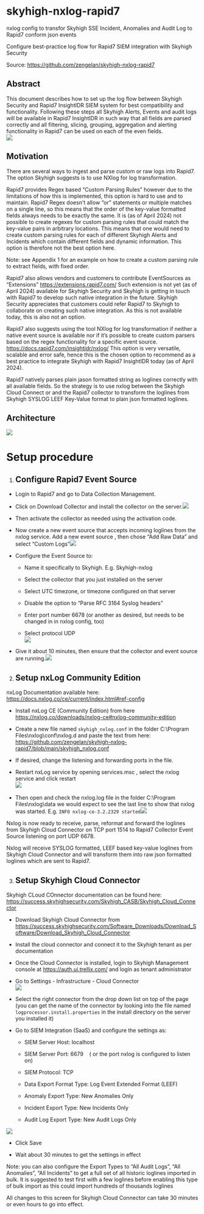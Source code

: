 # skyhigh-nxlog-rapid7
nxlog config to transfor Skyhigh SSE Incident, Anomalies and Audit Log to Rapid7 conform json events


Configure best-practice log flow for Rapid7 SIEM integration with Skyhigh Security

Source: <https://github.com/zengelan/skyhigh-nxlog-rapid7> 


## Abstract

This document describes how to set up the log flow between Skyhigh Security and Rapid7 InsightIDR SIEM system for best compatibility and functionality. Following these steps all Skyhigh Alerts, Events and audit logs will be available in Rapid7 InsightIDR in such way that all fields are parsed correctly and all filtering, slicing, grouping, aggregation and alerting functionality in Rapid7 can be used on each of the even fields.\
![](https://lh7-eu.googleusercontent.com/fcL7KsrI4Bu0RIMG4wJPPHaGs-nVqlCduN21IRlKfcNEovVc0wnJLehCYotcdZZRm9KAGKkWsTS3m2OkM0DavtHnubMkpArHVYliECl8BHBjxy5WnWVE9RZ72D8nlMGu4WCSqiUCw3ORoDjtODgKWrg)


## Motivation

There are several ways to ingest and parse custom or raw logs into Rapid7. The option Skyhigh suggests is to use NXlog for log transformation.

Rapid7 provides Regex based “Custom Parsing Rules” however due to the limitations of how this is implemented, this option is hard to use and to maintain. Rapid7 Regex doesn't allow “or” statements or multiple matches on a single line, so this means that the order of the key-value formatted fields always needs to be exactly the same. It is (as of April 2024) not possible to create regexes for custom parsing rules that could match the key-value pairs in arbitrary locations. This means that one would need to create custom parsing rules for each of different Skyhigh Alerts and Incidents which contain different fields and dynamic information. This option is therefore not the best option here.

Note: see Appendix 1 for an example on how to create a custom parsing rule to extract fields, with fixed order.

Rapid7 also allows vendors and customers to contribute EventSources as “Extensions” <https://extensions.rapid7.com/> Such extension is not yet (as of April 2024) available for Skyhigh Security and Skyhigh is getting in touch with Rapid7 to develop such native integration in the future. Skyhigh Security appreciates that customers could refer Rapid7 to Skyhigh to collaborate on creating such native integration. As this is not available today, this is also not an option.

Rapid7 also suggests using the tool NXlog for log transformation if neither a native event source is available nor if it’s possible to create custom parsers based on the regex functionality for a specific event source. <https://docs.rapid7.com/insightidr/nxlog/> This option is very versatile, scalable and error safe, hence this is the chosen option to recommend as a best practice to integrate Skyhigh with Rapid7 InsightIDR today (as of April 2024).

Rapid7 natively parses plain jason formatted string as loglines correctly with all available fields. So the strategy is to use nxlog between the Skyhigh Cloud Connect or and the Rapid7 collector to transform the loglines from Skyhigh SYSLOG LEEF Key-Value format to plain json formatted loglines.


## Architecture

![](https://lh7-eu.googleusercontent.com/lOGtXzcmJPKPOsrK7hHPoTWvisMsaRcoGsGQtFFyYH7BJXnmywwikgosGvuCpJxuJcrYmzcRR0uPr8eXLlb7zXUJ0Bct1BH9uW3FMmdxKbbFbldbGXzDuNqQ30nk2MP1ZGpuGhNQSAq3nNkLnlz9SQA)


# Setup procedure

1. ## Configure Rapid7 Event Source

- Login to Rapid7 and go to Data Collection Management.

- Click on Download Collector and install the collector on the server.![](https://lh7-eu.googleusercontent.com/I8ZCdV-nGDs5gA5ZyPR_EHx0EF5gU90OgzEWcq6hkIBWjigca-1QVffN9oqFuC5frWEUFNwdjZq6fI5RKr94ZkKBPjaLJycOceOsI7aD_7BWLudyNd2NGM5_XS4C80NXWkbP1fYtzKpLr06sn_giXIs)

- Then activate the collector as needed using the activation code.

* Now create a new event source that accepts incoming loglines from the nxlog service. Add a new event source , then chose “Add Raw Data” and select “Custom Logs”![](https://lh7-eu.googleusercontent.com/itfnvfHKLqy67YQnuDJ-3XrNv37RpYQNnn_vZHbRbj4wzNKLhR9Nq0kXtB53ATzmGxQDBpKTYemztuDt0qhTJv8xcVXQEmtFIuIGeb7atQ7wbk1Q6OV11snCSOS4EZJj8617H5VApWcW4Sp0ARwuYz0)

* Configure the Event Source to:

  - Name it specifically to Skyhigh. E.g. Skyhigh-nxlog

  - Select the collector that you just installed on the server

  - Select UTC timezone, or timezone configured on that server

  - Disable the option to “Parse RFC 3164 Syslog headers”

  - Enter port number 6678 (or another as desired, but needs to be changed in in nxlog config, too)

  - Select protocol UDP\
    ![](https://lh7-eu.googleusercontent.com/XH17yF5GPH2tiovgAr4OqwX29CZRYVIyloEgi22KtSwgvUBMeGn3ikesVCQieZV-xedN8zHJslNTrOyEYDOa31yp8HXGy6NtTnBB8zByxPYYYwXO3w6Lir__AOVZGDU1JbeqSG6fYy4ZoKBcsbsmHq8)

- Give it about 10 minutes, then ensure that the collector and event source are running.![](https://lh7-eu.googleusercontent.com/42lIiLj4xMx_mtjnJlHU8NaR_wbZ5vnMldPHPwql4oWsi07KZ6nkAmlBgoeOLaUxWbFvOSrGrPOJAqKjcEeQLjuarhY-u9b6oVcP2y1LKETEkgCOGeElZj7B1sVonRWsqMTU6QUVua3qGs3yvo9r6n8)

2. ## Setup nxLog Community Edition

nxLog Documentation available here: <https://docs.nxlog.co/ce/current/index.html#ref-config>&#x20;

- Install nxLog CE (Community Edition) from here <https://nxlog.co/downloads/nxlog-ce#nxlog-community-edition>

* Create a new file named `skyhigh_nxlog.conf` in the folder C:\Program Files\nxlog\conf\nxlog.d and paste the text from here: <https://github.com/zengelan/skyhigh-nxlog-rapid7/blob/main/skyhigh_nxlog.conf> 

- If desired, change the listening and forwarding ports in the file.

* Restart nxLog service by opening services.msc , select the nxlog service and click restart\
  ![](https://lh7-eu.googleusercontent.com/r53uEujEvxVhiYursM8ZBwMxPxuhAnXW98vQx8N6PNsm6weMv1V9LsO_f_O3bMu3QmLxgSZSRPzuUgtJwRcSRc412UHbi1tiB-_6hGXcf-Wp8sIRLpvsBT0bRiovA28horpVAzEqnTdcB3C9qeDdYOI)

- Then open and check the nxlog.log file in the folder C:\Program Files\nxlog\data we would expect to see the last line to show that nxlog was started. E.g. `INFO nxlog-ce-3.2.2329 started`![](https://lh7-eu.googleusercontent.com/3NZRCJdakvRKh00r21_q6YJ37d_L-n3l-Imo2XbQdAueihtDUnTgFR2uAU48ZhbHAKrHElGjfuwpj5GZQJzCvXrlFNXLIYbZ4m8Z7YMzEwxmo-b4X5rrzLeS1hKy6_nigLjeYYE2XDZLf5YULG3CWOs)

Nxlog is now ready to receive, parse, reformat and forward the loglines from Skyhigh Cloud Connector on TCP port 1514 to Rapid7 Collector Event Source listening on port UDP 6678.

Nxlog will receive SYSLOG formatted, LEEF based key-value loglines from Skyhigh Cloud Connector and will transform them into raw json formatted loglines which are sent to Rapid7.

3. ## Setup Skyhigh Cloud Connector

Skyhigh CLoud COnnector documentation can be found here: <https://success.skyhighsecurity.com/Skyhigh_CASB/Skyhigh_Cloud_Connector> 

- Download Skyhigh Cloud Connector from <https://success.skyhighsecurity.com/Software_Downloads/Download_Software/Download_Skyhigh_Cloud_Connector>

* Install the cloud connector and connect it to the Skyhigh tenant as per documentation

* Once the Cloud Connector is installed, login to Skyhigh Management console at <https://auth.ui.trellix.com/> and login as tenant administrator

* Go to Settings - Infrastructure - Cloud Connector\
  ![](https://lh7-eu.googleusercontent.com/aI0SQ4BVdkUCUbSk5VObaR-7weJ4jJXBD5iRz16Cmr128_AMxgdTDhtZsxDBwAtPszkOmrCxNZ4CB-xT-69rQhceBsxnWXs6qMyCVd6w0B5kFyw8OEu3BXuFDh4IooR38sGlMAlN-oTaXh57362xAw4)

* Select the right connector from the drop down list on top of the page (you can get the name of the connector by looking into the file named `logprocessor.install.properties` in the install directory on the server you installed it)

* Go to SIEM Integration (SaaS) and configure the settings as:

  - SIEM Server Host: localhost

  - SIEM Server Port: 6679    ( or the port nxlog is configured to listen on)

  - SIEM Protocol: TCP

  - Data Export Format Type: Log Event Extended Format (LEEF)

  - Anomaly Export Type: New Anomalies Only

  - Incident Export Type: New Incidents Only

  - Audit Log Export Type: New Audit Logs Only

![](https://lh7-eu.googleusercontent.com/Ji4S3ArH8r_3ube2Szxm01GDhkrH1uzrAz4wZc6cmWHsWySjuQDahmlR0lW29skrPqlAed7W3Zl481jYvmsMI6podhZ_NDK-Tdm-I5JLBcPOO-afKsyGelWHaexY6w3bDaedoFp0dF1_FavOfKNXisI)

- Click Save

- Wait about 30 minutes to get the settings in effect

Note: you can also configure the Export Types to “All Audit Logs”, “All Anomalies”, “All Incidents” to get a full set of all historic loglines imported in bulk. It is suggested to test first with a few loglines before enabling this type of bulk import as this could import hundreds of thousands loglines

All changes to this screen for Skyhigh Cloud Connector can take 30 minutes or even hours to go into effect.

